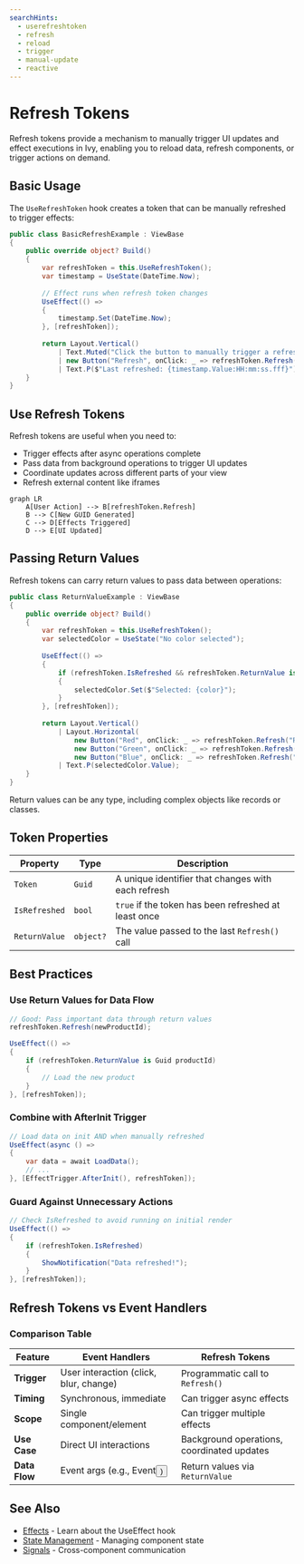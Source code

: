 ```yaml
---
searchHints:
  - userefreshtoken
  - refresh
  - reload
  - trigger
  - manual-update
  - reactive
---
```


# Refresh Tokens

<Ingress>
Refresh tokens provide a mechanism to manually trigger UI updates and effect executions in Ivy, enabling you to reload data, refresh components, or trigger actions on demand.
</Ingress>

## Basic Usage

The `UseRefreshToken` hook creates a token that can be manually refreshed to trigger effects:

```csharp demo-below
public class BasicRefreshExample : ViewBase
{
    public override object? Build()
    {
        var refreshToken = this.UseRefreshToken();
        var timestamp = UseState(DateTime.Now);
        
        // Effect runs when refresh token changes
        UseEffect(() =>
        {
            timestamp.Set(DateTime.Now);
        }, [refreshToken]);
        
        return Layout.Vertical()
            | Text.Muted("Click the button to manually trigger a refresh")
            | new Button("Refresh", onClick: _ => refreshToken.Refresh())
            | Text.P($"Last refreshed: {timestamp.Value:HH:mm:ss.fff}");
    }
}
```

## Use Refresh Tokens

Refresh tokens are useful when you need to:

- Trigger effects after async operations complete
- Pass data from background operations to trigger UI updates
- Coordinate updates across different parts of your view
- Refresh external content like iframes

```mermaid
graph LR
    A[User Action] --> B[refreshToken.Refresh]
    B --> C[New GUID Generated]
    C --> D[Effects Triggered]
    D --> E[UI Updated]
```

## Passing Return Values

Refresh tokens can carry return values to pass data between operations:

```csharp demo-below
public class ReturnValueExample : ViewBase
{
    public override object? Build()
    {
        var refreshToken = this.UseRefreshToken();
        var selectedColor = UseState("No color selected");
        
        UseEffect(() =>
        {
            if (refreshToken.IsRefreshed && refreshToken.ReturnValue is string color)
            {
                selectedColor.Set($"Selected: {color}");
            }
        }, [refreshToken]);
        
        return Layout.Vertical()
            | Layout.Horizontal(
                new Button("Red", onClick: _ => refreshToken.Refresh("Red")),
                new Button("Green", onClick: _ => refreshToken.Refresh("Green")),
                new Button("Blue", onClick: _ => refreshToken.Refresh("Blue")))
            | Text.P(selectedColor.Value);
    }
}
```

Return values can be any type, including complex objects like records or classes.

## Token Properties

| Property | Type | Description |
|----------|------|-------------|
| `Token` | `Guid` | A unique identifier that changes with each refresh |
| `IsRefreshed` | `bool` | `true` if the token has been refreshed at least once |
| `ReturnValue` | `object?` | The value passed to the last `Refresh()` call |

## Best Practices

### Use Return Values for Data Flow

```csharp
// Good: Pass important data through return values
refreshToken.Refresh(newProductId);

UseEffect(() =>
{
    if (refreshToken.ReturnValue is Guid productId)
    {
        // Load the new product
    }
}, [refreshToken]);
```

### Combine with AfterInit Trigger

```csharp
// Load data on init AND when manually refreshed
UseEffect(async () =>
{
    var data = await LoadData();
    // ...
}, [EffectTrigger.AfterInit(), refreshToken]);
```

### Guard Against Unnecessary Actions

```csharp
// Check IsRefreshed to avoid running on initial render
UseEffect(() =>
{
    if (refreshToken.IsRefreshed)
    {
        ShowNotification("Data refreshed!");
    }
}, [refreshToken]);
```

## Refresh Tokens vs Event Handlers

### Comparison Table

| Feature | Event Handlers | Refresh Tokens |
|---------|---------------|----------------|
| **Trigger** | User interaction (click, blur, change) | Programmatic call to `Refresh()` |
| **Timing** | Synchronous, immediate | Can trigger async effects |
| **Scope** | Single component/element | Can trigger multiple effects |
| **Use Case** | Direct UI interactions | Background operations, coordinated updates |
| **Data Flow** | Event args (e.g., Event<Button>) | Return values via `ReturnValue` |

## See Also

- [Effects](./Effects.md) - Learn about the UseEffect hook
- [State Management](./State.md) - Managing component state
- [Signals](./Signals.md) - Cross-component communication
